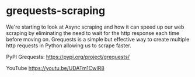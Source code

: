 # grequests-scraping

We're starting to look at Async scraping and how it can speed up our web scraping by eliminating the need to wait for the http response each time before moving on. Grequests is a simple but effective way to create multiple http requests in Python allowing us to scrape faster.

PyPI Grequests: https://pypi.org/project/grequests/

YouTube https://youtu.be/UDATm1CwIR8
